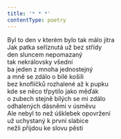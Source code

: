 ```yaml
---
title: '* * *'
contentType: poetry
---
```


<section>

Byl to den v kterém bylo tak málo jitra  
Jak patka seříznutá už bez střídy  
den sluncem nepomazaný  
tak nekrálovsky všední  
ba jeden z mnoha jednostejný  
a mně se zdálo o bílé košili  
bez knoflíčků rozhalené až k pupku  
kde se něco třpytilo jako měďák  
o zubech stejně bílých se mi zdálo  
odhalených dásněmi v úsměvu  
Ale nebyl to než úšklebek opovržení  
už uchystaný k první slabice  
nežli přijdou ke slovu pěsti

</section>
